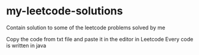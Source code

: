 # my-leetcode-solutions
Contain solution to some of the leetcode problems solved by me

Copy the code from txt file and paste it in the editor in Leetcode
Every code is written in java
